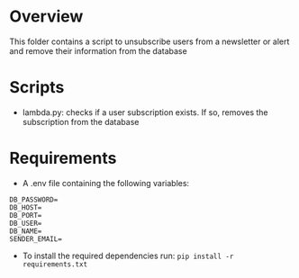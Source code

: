 # Overview
This folder contains a script to unsubscribe users from a newsletter or alert and remove their information from the database

# Scripts
- lambda.py: checks if a user subscription exists. If so, removes the subscription from the database

# Requirements
- A .env file containing the following variables:
```
DB_PASSWORD=
DB_HOST=
DB_PORT=
DB_USER=
DB_NAME=
SENDER_EMAIL=
```

- To install the required dependencies run:
```pip install -r requirements.txt```